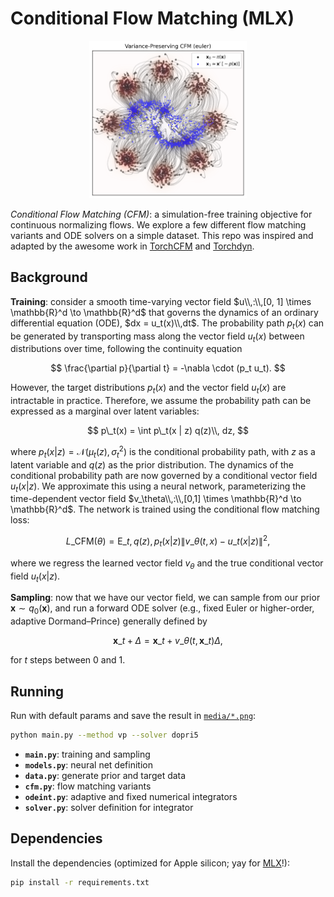# Conditional Flow Matching (MLX)

<p align="center">
  <img src="media/trajectories_vp_euler.png" alt="dd" width="50%">
</p>

_Conditional Flow Matching (CFM)_: a simulation-free training objective for continuous normalizing flows.​ We explore a few different flow matching variants and ODE solvers on a simple dataset. This repo was inspired and adapted by the awesome work in [TorchCFM](https://github.com/atong01/conditional-flow-matching) and [Torchdyn](https://github.com/DiffEqML/torchdyn). 

## Background

**Training**: consider a smooth time-varying vector field $u\\,:\\,[0, 1] \times \mathbb{R}^d \to \mathbb{R}^d$ that governs the dynamics of an ordinary differential equation (ODE), $dx = u_t(x)\\,dt$. The probability path $p_t(x)$ can be generated by transporting mass along the vector field $u_t(x)$ between distributions over time, following the continuity equation

$$
\frac{\partial p}{\partial t} = -\nabla \cdot (p_t u_t).
$$

However, the target distributions $p_t(x)$ and the vector field $u_t(x)$ are intractable in practice. Therefore, we assume the probability path can be expressed as a marginal over latent variables: 

$$
p\_t(x) = \int p\_t(x | z) q(z)\\, dz,
$$

where $p_t(x | z) = \mathcal{N}(\mu_t(z), \sigma_t^2)$ is the conditional probability path, with $z$ as a latent variable and $q(z)$ as the prior distribution. The dynamics of the conditional probability path are now governed by a conditional vector field $u_t(x | z)$. We approximate this using a neural network, parameterizing the time-dependent vector field $v_\theta\\,:\\,[0,1] \times \mathbb{R}^d \to \mathbb{R}^d$. The network is trained using the conditional flow matching loss:

$$
L\_{\text{CFM}}(\theta) = \mathrm{E}\_{t, q(z), p_t(x | z)} \lVert v\_\theta(t, x) - u\_t(x | z) \rVert^2,
$$

where we regress the learned vector field $v_\theta$ and the true conditional vector field $u_t(x | z)$.

**Sampling**: now that we have our vector field, we can sample from our prior $\mathbf{x} \sim q_0(\mathbf{x})$, and run a forward ODE solver (e.g., fixed Euler or higher-order, adaptive Dormand–Prince) generally defined by 

$$
\mathbf{x}\_{t+\Delta} = \mathbf{x}\_{t} + v\_\theta (t, \mathbf{x}\_t) \Delta,
$$

for $t$ steps between $0$ and $1$.

## Running

Run with default params and save the result in [`media/*.png`](media/):
```bash
python main.py --method vp --solver dopri5
```
- **`main.py`**: training and sampling
- **`models.py`**: neural net definition
- **`data.py`**: generate prior and target data
- **`cfm.py`**: flow matching variants
- **`odeint.py`**: adaptive and fixed numerical integrators
- **`solver.py`**: solver definition for integrator

## Dependencies

Install the dependencies (optimized for Apple silicon; yay for [MLX](https://github.com/ml-explore/mlx)!):
```bash
pip install -r requirements.txt
```

